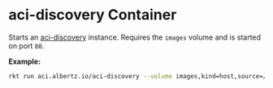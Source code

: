 # aci-discovery Container
Starts an [aci-discovery](https://github.com/coreos/aci-discovery) instance. Requires the `images` volume and is started on port `80`.

**Example:**
```bash
rkt run aci.albertz.io/aci-discovery --volume images,kind=host,source=/srv/acis/out --net=host -- --domain=aci.albertz.io
```
